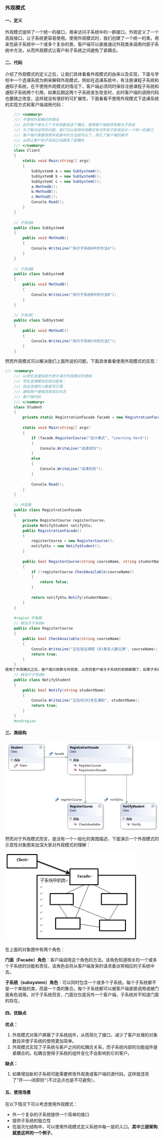 ### 外观模式

#### 一、定义

外观模式提供了一个统一的接口，用来访问子系统中的一群接口。外观定义了一个高层接口，让子系统更容易使用。使用外观模式时，我们创建了一个统一的类，用来包装子系统中一个或多个复杂的类，客户端可以直接通过外观类来调用内部子系统中方法，从而外观模式让客户和子系统之间避免了紧耦合。



#### 二、代码

介绍了外观模式的定义之后，让我们具体看看外观模式的由来以及实现，下面与学校中一个选课系统为例来解释外观模式，例如在选课系统中，有注册课程子系统和通知子系统，在不使用外观模式的情况下，客户端必须同时保存注册课程子系统和通知子系统两个引用，如果后期这两个子系统发生改变时，此时客户端的调用代码也要随之改变，这样就没有很好的可扩展性，下面看看不使用外观模式下选课系统的实现方式和客户端调用代码：

```c#
	/// <summary>
    /// 不使用外观模式的情况
    /// 此时客户端与三个子系统都发送了耦合，使得客户端程序依赖与子系统
    /// 为了解决这样的问题，我们可以使用外观模式来为所有子系统设计一个统一的接口
    /// 客户端只需要调用外观类中的方法就可以了，简化了客户端的操作
    /// 从而让客户和子系统之间避免了紧耦合
    /// </summary>
    class Client
    {
        static void Main(string[] args)
        {
            SubSystemA a = new SubSystemA();
            SubSystemB b = new SubSystemB();
            SubSystemC c = new SubSystemC();
            a.MethodA();
            b.MethodB();
            c.MethodC();
            Console.Read();
        }
    }

    // 子系统A
    public class SubSystemA
    {
        public void MethodA()
        {
            Console.WriteLine("执行子系统A中的方法A");
        }
    }

    // 子系统B
    public class SubSystemB
    {
        public void MethodB()
        {
            Console.WriteLine("执行子系统B中的方法B");
        }
    }

    // 子系统C
    public class SubSystemC
    {
        public void MethodC()
        {
            Console.WriteLine("执行子系统C中的方法C");
        }
    }
```

然而外观模式可以解决我们上面所说的问题，下面具体看看使用外观模式的实现：

```c#
/// <summary>
    /// 以学生选课系统为例子演示外观模式的使用
    /// 学生选课模块包括功能有：
    /// 验证选课的人数是否已满
    /// 通知用户课程选择成功与否
    /// 客户端代码
    /// </summary>
    class Student
    {
        private static RegistrationFacade facade = new RegistrationFacade();

        static void Main(string[] args)
        {
            if (facade.RegisterCourse("设计模式", "Learning Hard"))
            {
                Console.WriteLine("选课成功");
            }
            else
            {
                Console.WriteLine("选课失败");
            }

            Console.Read();
        }
    }

    // 外观类
    public class RegistrationFacade
    {
        private RegisterCourse registerCourse;
        private NotifyStudent notifyStu;
        public RegistrationFacade()
        {
            registerCourse = new RegisterCourse();
            notifyStu = new NotifyStudent();
        }

        public bool RegisterCourse(string courseName, string studentName)
        {
            if (!registerCourse.CheckAvailable(courseName))
            {
                return false;
            }

            return notifyStu.Notify(studentName);
        }
    }

    #region 子系统
    // 相当于子系统A
    public class RegisterCourse
    {
        public bool CheckAvailable(string courseName)
        {
            Console.WriteLine("正在验证课程 {0}是否人数已满", courseName);
            return true;
        }
    }
使用了外观模式之后，客户端只依赖与外观类，从而将客户端与子系统的依赖解耦了，如果子系统发生改变，此时客户端的代码并不需要去改变。外观模式的实现核心主要是——由外观类去保存各个子系统的引用，实现由一个统一的外观类去包装多个子系统类，然而客户端只需要引用这个外观类，然后由外观类来调用各个子系统中的方法。然而这样的实现方式非常类似适配器模式，然而外观模式与适配器模式不同的是：适配器模式是将一个对象包装起来以改变其接口，而外观是将一群对象 ”包装“起来以简化其接口。它们的意图是不一样的，适配器是将接口转换为不同接口，而外观模式是提供一个统一的接口来简化接口。
    // 相当于子系统B
    public class NotifyStudent
    {
        public bool Notify(string studentName)
        {
            Console.WriteLine("正在向{0}发生通知", studentName);
            return true;
        }
    }
    #endregion
```





#### 三、类结构

![](img/外观模式.png)

然而对于外观模式而言，是没有一个一般化的类图描述，下面演示一个外观模式的示意性对象图来加深大家对外观模式的理解：

![](img/外观模式二.png)

在上面的对象图中有两个角色：

**门面（Facade）角色**：客户端调用这个角色的方法。该角色知道相关的一个或多个子系统的功能和责任，该角色会将从客户端发来的请求委派带相应的子系统中去。

**子系统（subsystem）角色**：可以同时包含一个或多个子系统。每个子系统都不是一个单独的类，而是一个类的集合。每个子系统都可以被客户端直接调用或被门面角色调用。对于子系统而言，门面仅仅是另外一个客户端，子系统并不知道门面的存在。



#### 四、优缺点

**优点：**

1. 外观模式对客户屏蔽了子系统组件，从而简化了接口，减少了客户处理的对象数目并使子系统的使用更加简单。
2. 外观模式实现了子系统与客户之间的松耦合关系，而子系统内部的功能组件是紧耦合的。松耦合使得子系统的组件变化不会影响到它的客户。

**缺点：**

1. 如果增加新的子系统可能需要修改外观类或客户端的源代码，这样就违背了”开——闭原则“（不过这点也是不可避免）。



#### 五、使用场景

在以下情况下可以考虑使用外观模式：

- 外一个复杂的子系统提供一个简单的接口
- 提供子系统的独立性
- 在层次化结构中，可以使用外观模式定义系统中每一层的入口。**其中三层架构就是这样的一个例子**。